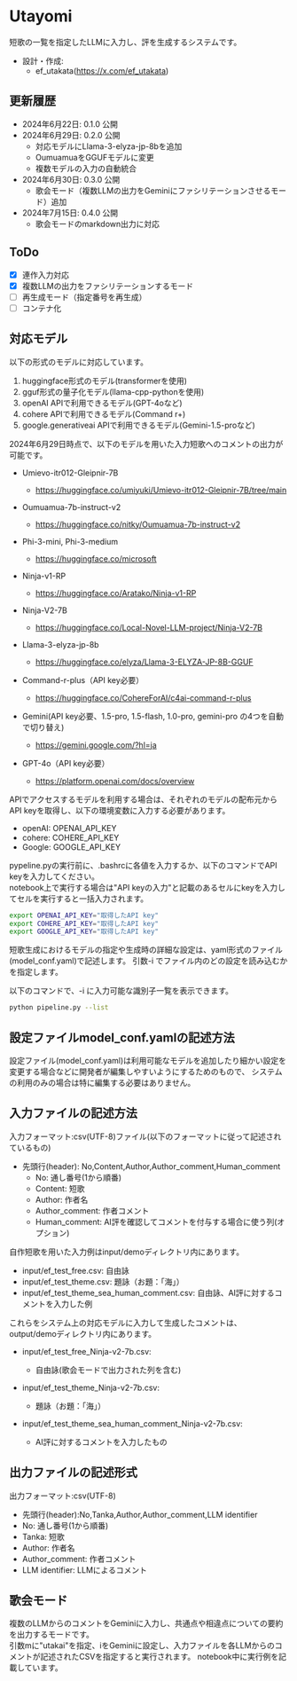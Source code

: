 # Utayomi
短歌の一覧を指定したLLMに入力し、評を生成するシステムです。  
* 設計・作成:
    * ef_utakata(https://x.com/ef_utakata)

## 更新履歴
* 2024年6月22日: 0.1.0 公開
* 2024年6月29日: 0.2.0 公開
    * 対応モデルにLlama-3-elyza-jp-8bを追加
    * OumuamuaをGGUFモデルに変更
    * 複数モデルの入力の自動統合
* 2024年6月30日: 0.3.0 公開
    * 歌会モード（複数LLMの出力をGeminiにファシリテーションさせるモード）追加
* 2024年7月15日: 0.4.0 公開
    * 歌会モードのmarkdown出力に対応  

## ToDo
- [x] 連作入力対応
- [x] 複数LLMの出力をファシリテーションするモード
- [ ] 再生成モード（指定番号を再生成）
- [ ] コンテナ化

## 対応モデル
以下の形式のモデルに対応しています。
1. huggingface形式のモデル(transformerを使用)
2. gguf形式の量子化モデル(llama-cpp-pythonを使用)
3. openAI APIで利用できるモデル(GPT-4oなど)
4. cohere APIで利用できるモデル(Command r+)
5. google.generativeai APIで利用できるモデル(Gemini-1.5-proなど)

2024年6月29日時点で、以下のモデルを用いた入力短歌へのコメントの出力が可能です。

* Umievo-itr012-Gleipnir-7B
    * https://huggingface.co/umiyuki/Umievo-itr012-Gleipnir-7B/tree/main

* Oumuamua-7b-instruct-v2
    * https://huggingface.co/nitky/Oumuamua-7b-instruct-v2

* Phi-3-mini, Phi-3-medium
    * https://huggingface.co/microsoft

* Ninja-v1-RP  
    * https://huggingface.co/Aratako/Ninja-v1-RP

* Ninja-V2-7B  
    * https://huggingface.co/Local-Novel-LLM-project/Ninja-V2-7B

* Llama-3-elyza-jp-8b
    * https://huggingface.co/elyza/Llama-3-ELYZA-JP-8B-GGUF

* Command-r-plus（API key必要）  
    * https://huggingface.co/CohereForAI/c4ai-command-r-plus

* Gemini(API key必要、1.5-pro, 1.5-flash, 1.0-pro, gemini-pro の4つを自動で切り替え)  
    * https://gemini.google.com/?hl=ja

* GPT-4o（API key必要）  
    * https://platform.openai.com/docs/overview

APIでアクセスするモデルを利用する場合は、それぞれのモデルの配布元からAPI keyを取得し、以下の環境変数に入力する必要があります。
* openAI: OPENAI_API_KEY
* cohere: COHERE_API_KEY
* Google: GOOGLE_API_KEY

pypeline.pyの実行前に、.bashrcに各値を入力するか、以下のコマンドでAPI keyを入力してください。  
notebook上で実行する場合は"API keyの入力"と記載のあるセルにkeyを入力してセルを実行すると一括入力されます。

```bash
export OPENAI_API_KEY="取得したAPI key"
export COHERE_API_KEY="取得したAPI key"
export GOOGLE_API_KEY="取得したAPI key"
```

短歌生成におけるモデルの指定や生成時の詳細な設定は、yaml形式のファイル(model_conf.yaml)で記述します。
引数-i でファイル内のどの設定を読み込むかを指定します。

以下のコマンドで、-i に入力可能な識別子一覧を表示できます。

```bash
python pipeline.py --list 
```

## 設定ファイルmodel_conf.yamlの記述方法
設定ファイル(model_conf.yaml)は利用可能なモデルを追加したり細かい設定を変更する場合などに開発者が編集しやすいようにするためのもので、
システムの利用のみの場合は特に編集する必要はありません。

## 入力ファイルの記述方法
入力フォーマット:csv(UTF-8)ファイル(以下のフォーマットに従って記述されているもの)
* 先頭行(header): No,Content,Author,Author_comment,Human_comment
    * No: 通し番号(1から順番)
    * Content: 短歌
    * Author: 作者名
    * Author_comment: 作者コメント
    * Human_comment: AI評を確認してコメントを付与する場合に使う列(オプション)

自作短歌を用いた入力例はinput/demoディレクトリ内にあります。

* input/ef_test_free.csv: 自由詠
* input/ef_test_theme.csv: 題詠（お題：「海」）
* input/ef_test_theme_sea_human_comment.csv: 自由詠、AI評に対するコメントを入力した例

これらをシステム上の対応モデルに入力して生成したコメントは、output/demoディレクトリ内にあります。

* input/ef_test_free_Ninja-v2-7b.csv:
    * 自由詠(歌会モードで出力された列を含む)

* input/ef_test_theme_Ninja-v2-7b.csv:
    * 題詠（お題：「海」）

* input/ef_test_theme_sea_human_comment_Ninja-v2-7b.csv:
    * AI評に対するコメントを入力したもの

## 出力ファイルの記述形式
出力フォーマット:csv(UTF-8)
* 先頭行(header):No,Tanka,Author,Author_comment,LLM identifier
* No: 通し番号(1から順番)
* Tanka: 短歌
* Author: 作者名
* Author_comment: 作者コメント
* LLM identifier: LLMによるコメント

## 歌会モード
複数のLLMからのコメントをGeminiに入力し、共通点や相違点についての要約を出力するモードです。  
引数mに"utakai"を指定、iをGeminiに設定し、入力ファイルを各LLMからのコメントが記述されたCSVを指定すると実行されます。
notebook中に実行例を記載しています。  

